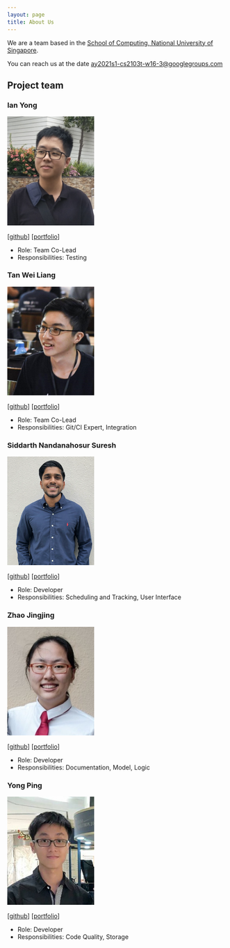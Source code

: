```yaml
---
layout: page
title: About Us
---
```


We are a team based in the [School of Computing, National University of Singapore](http://www.comp.nus.edu.sg).

You can reach us at the date <ay2021s1-cs2103t-w16-3@googlegroups.com>

## Project team

### Ian Yong

<img src="images/ianyong.png" width="200px">

[[github](https://github.com/ianyong)]
[[portfolio](team/ianyong.md)]

* Role: Team Co-Lead
* Responsibilities: Testing

### Tan Wei Liang

<img src="images/wltan.png" width="200px">

[[github](http://github.com/wltan)]
[[portfolio](team/wltan.md)]

* Role: Team Co-Lead
* Responsibilities: Git/CI Expert, Integration

### Siddarth Nandanahosur Suresh

<img src="images/siddarth2824.png" width="200px">

[[github](http://github.com/siddarth2824)] [[portfolio](team/siddarth2824.md)]

* Role: Developer
* Responsibilities: Scheduling and Tracking, User Interface

### Zhao Jingjing

<img src="images/zhaojj2209.png" width="200px">

[[github](http://github.com/zhaojj2209)]
[[portfolio](team/zhaojj2209.md)]

* Role: Developer
* Responsibilities: Documentation, Model, Logic

### Yong Ping

<img src="images/yongping827.png" width="200px">

[[github](http://github.com/yongping827)]
[[portfolio](team/yongping827.md)]

* Role: Developer
* Responsibilities: Code Quality, Storage

